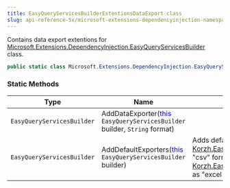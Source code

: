 ```yaml
---
title: EasyQueryServicesBuilderExtentionsDataExport class
slug: api-reference-5x/microsoft-extensions-dependencyinjection-namespace/easyqueryservicesbuilderextentionsdataexport-class
---
```


Contains data export extentions for [Microsoft.Extensions.DependencyInjection.EasyQueryServicesBuilder](//easyquery/docs/api-reference-5x/microsoft-extensions-dependencyinjection-namespace/easyqueryservicesbuilder-class) class.
```csharp
public static class Microsoft.Extensions.DependencyInjection.EasyQueryServicesBuilderExtentionsDataExport

```

### Static Methods

| Type | Name | Description | 
| --- | --- | --- | 
| `EasyQueryServicesBuilder` | AddDataExporter(<span style='color: blue'>this</span> `EasyQueryServicesBuilder` builder, `String` format) |  | 
| `EasyQueryServicesBuilder` | AddDefaultExporters(<span style='color: blue'>this</span> `EasyQueryServicesBuilder` builder) | Adds default exporters: [Korzh.EasyQuery.Services.CsvDataExporter](//easyquery/docs/api-reference-5x/korzh-easyquery-services-namespace/csvdataexporter-class) as "csv" format and [Korzh.EasyQuery.Services.ExcelHtmlDataExporter](//easyquery/docs/api-reference-5x/korzh-easyquery-services-namespace/excelhtmldataexporter-class) as "excel-html" format. |